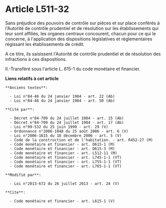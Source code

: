 # Article L511-32

Sans préjudice des pouvoirs de contrôle sur pièces et sur place conférés à l'Autorité de contrôle prudentiel et de résolution
sur les établissements qui leur sont affiliés, les organes centraux concourent, chacun pour ce qui le concerne, à
l'application des dispositions législatives et réglementaires régissant les établissements de crédit. 

A ce titre, ils saisissent l'Autorité de contrôle prudentiel et de résolution des infractions à ces dispositions. 

II.-Transféré sous l'article L. 615-1 du code monétaire et financier.

**Liens relatifs à cet article**

	**Anciens textes**:

	  - Loi n°84-46 du 24 janvier 1984 - art. 22 (Ab)
	  - Loi n°84-46 du 24 janvier 1984 - art. 50 (Ab)

	**Cité par**:

	  - Décret n°84-709 du 24 juillet 1984 - art. 15 (Ab)
	  - Décret n°84-709 du 24 juillet 1984 - art. 17 (Ab)
	  - Loi n°99-532 du 25 juin 1999 - art. 29 (V)
	  - Ordonnance n°2006-1048 du 25 août 2006 - art. 6 (V)
	  - Loi n°2006-1615 du 18 décembre 2006 - art. 5 (V)
	  - Code de la construction et de l'habitation. - art. R452-27 (M)
	  - Code monétaire et financier - art. D615-1 (M)
	  - Code monétaire et financier - art. D615-3 (M)
	  - Code monétaire et financier - art. L512-11 (M)
	  - Code monétaire et financier - art. L745-1-1 (VT)
	  - Code monétaire et financier - art. L755-1-1 (VT)
	  - Code monétaire et financier - art. L765-1-1 (VT)

	**Modifié par**:

	  - Loi n°2013-672 du 26 juillet 2013 - art. 24 (V)

	**Cite**:

	  - Code monétaire et financier - art. L615-1 (V)
